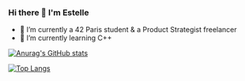 ### Hi there 👋 I'm Estelle

- 🔭 I’m currently a 42 Paris student & a Product Strategist freelancer
- 🌱 I’m currently learning C++

[![Anurag's GitHub stats](https://github-readme-stats.vercel.app/api?username=estelle-rcr&count_private=true&hide=issues,contribs&show_icons=true&theme=radical)](https://github.com/anuraghazra/github-readme-stats)

[![Top Langs](https://github-readme-stats.vercel.app/api/top-langs/?username=estelle-rcr&layout=compact&theme=radical)](https://github.com/anuraghazra/github-readme-stats)

<!--
**estelle-rcr/estelle-rcr** is a ✨ _special_ ✨ repository because its `README.md` (this file) appears on your GitHub profile.

Here are some ideas to get you started:

- 🔭 I’m currently working on ...
- 🌱 I’m currently learning ...
- 👯 I’m looking to collaborate on ...
- 🤔 I’m looking for help with ...
- 💬 Ask me about ...
- 📫 How to reach me: ...
- 😄 Pronouns: ...
- ⚡ Fun fact: ...
-->

